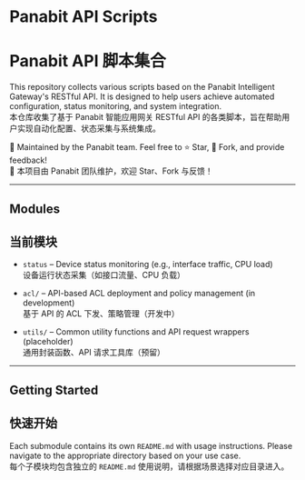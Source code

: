 # Panabit API Scripts  
# Panabit API 脚本集合

This repository collects various scripts based on the Panabit Intelligent Gateway's RESTful API. It is designed to help users achieve automated configuration, status monitoring, and system integration.  
本仓库收集了基于 Panabit 智能应用网关 RESTful API 的各类脚本，旨在帮助用户实现自动化配置、状态采集与系统集成。

📌 Maintained by the Panabit team. Feel free to ⭐ Star, 🔱 Fork, and provide feedback!  
📌 本项目由 Panabit 团队维护，欢迎 Star、Fork 与反馈！

---

## Modules  
## 当前模块

- `status` – Device status monitoring (e.g., interface traffic, CPU load)  
  设备运行状态采集（如接口流量、CPU 负载）

- `acl/` – API-based ACL deployment and policy management (in development)  
  基于 API 的 ACL 下发、策略管理（开发中）

- `utils/` – Common utility functions and API request wrappers (placeholder)  
  通用封装函数、API 请求工具库（预留）

---

## Getting Started  
## 快速开始

Each submodule contains its own `README.md` with usage instructions. Please navigate to the appropriate directory based on your use case.  
每个子模块均包含独立的 `README.md` 使用说明，请根据场景选择对应目录进入。


